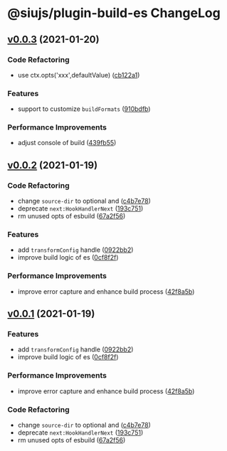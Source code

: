 # @siujs/plugin-build-es ChangeLog

## [v0.0.3](https://github.com/siujs/plugins/compare/build-es-v0.0.2...v0.0.3) (2021-01-20)

### Code Refactoring

- use ctx.opts('xxx',defaultValue) ([cb122a1](https://github.com/siujs/plugins/commit/cb122a10a852e06685388cdf34c792149eea493b))

### Features

- support to customize `buildFormats` ([910bdfb](https://github.com/siujs/plugins/commit/910bdfbd92f1787b7c7f0f27effc4ff3f7cfce68))

### Performance Improvements

- adjust console of build ([439fb55](https://github.com/siujs/plugins/commit/439fb55e68fe370e974db0c95886978805183c78))

## [v0.0.2](https://github.com/siujs/plugins/compare/74492aaef296c7620003487cc3ec0d7693a6adde...v0.0.2) (2021-01-19)

### Code Refactoring

- change `source-dir` to optional and ([c4b7e78](https://github.com/siujs/plugins/commit/c4b7e78a51d1062c78e15b2f737aa5e46e4aaf6e))
- deprecate `next:HookHandlerNext` ([193c751](https://github.com/siujs/plugins/commit/193c751926ef7db2324230c3480ab5e0b4e62d00))
- rm unused opts of esbuild ([67a2f56](https://github.com/siujs/plugins/commit/67a2f5676b44cb4ea3b1c1b3469501b6a41bac11))

### Features

- add `transformConfig` handle ([0922bb2](https://github.com/siujs/plugins/commit/0922bb263be9e91ccd9f06422606df65a05f29de))
- improve build logic of es ([0cf8f2f](https://github.com/siujs/plugins/commit/0cf8f2fdf9f8bb25aa7882a5a6afd5b70a72d30c))

### Performance Improvements

- improve error capture and enhance build process ([42f8a5b](https://github.com/siujs/plugins/commit/42f8a5bec7bf3df4b4d158354157f6812f44f995))

## [v0.0.1](https://github.com/siujs/plugins/compare/74492aaef296c7620003487cc3ec0d7693a6adde...v0.0.1) (2021-01-19)

### Features

- add `transformConfig` handle ([0922bb2](https://github.com/siujs/plugins/commit/0922bb263be9e91ccd9f06422606df65a05f29de))
- improve build logic of es ([0cf8f2f](https://github.com/siujs/plugins/commit/0cf8f2fdf9f8bb25aa7882a5a6afd5b70a72d30c))

### Performance Improvements

- improve error capture and enhance build process ([42f8a5b](https://github.com/siujs/plugins/commit/42f8a5bec7bf3df4b4d158354157f6812f44f995))

### Code Refactoring

- change `source-dir` to optional and ([c4b7e78](https://github.com/siujs/plugins/commit/c4b7e78a51d1062c78e15b2f737aa5e46e4aaf6e))
- deprecate `next:HookHandlerNext` ([193c751](https://github.com/siujs/plugins/commit/193c751926ef7db2324230c3480ab5e0b4e62d00))
- rm unused opts of esbuild ([67a2f56](https://github.com/siujs/plugins/commit/67a2f5676b44cb4ea3b1c1b3469501b6a41bac11))